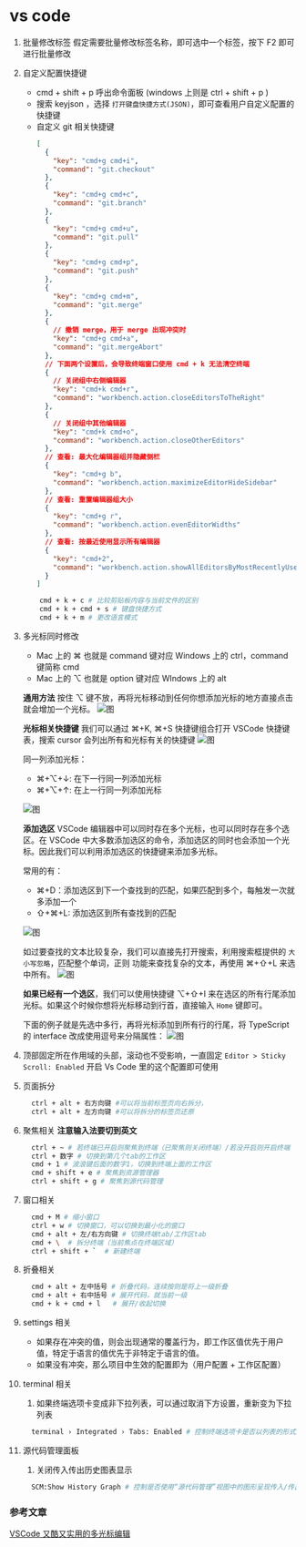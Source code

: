# vs code

1. 批量修改标签
   假定需要批量修改标签名称，即可选中一个标签，按下 F2 即可进行批量修改

2. 自定义配置快捷键

   - cmd + shift + p 呼出命令面板 (windows 上则是 ctrl + shift + p )
   - 搜索 keyjson ，选择 `打开键盘快捷方式(JSON)`，即可查看用户自定义配置的快捷键
   - 自定义 git 相关快捷键
     ```json
     [
       {
         "key": "cmd+g cmd+i",
         "command": "git.checkout"
       },
       {
         "key": "cmd+g cmd+c",
         "command": "git.branch"
       },
       {
         "key": "cmd+g cmd+u",
         "command": "git.pull"
       },
       {
         "key": "cmd+g cmd+p",
         "command": "git.push"
       },
       {
         "key": "cmd+g cmd+m",
         "command": "git.merge"
       },
       {
         // 撤销 merge，用于 merge 出现冲突时
         "key": "cmd+g cmd+a",
         "command": "git.mergeAbort"
       },
       // 下面两个设置后，会导致终端窗口使用 cmd + k 无法清空终端
       {
         // 关闭组中右侧编辑器
         "key": "cmd+k cmd+r",
         "command": "workbench.action.closeEditorsToTheRight"
       },
       {
         // 关闭组中其他编辑器
         "key": "cmd+k cmd+o",
         "command": "workbench.action.closeOtherEditors"
       },
       // 查看: 最大化编辑器组并隐藏侧栏
       {
         "key": "cmd+g b",
         "command": "workbench.action.maximizeEditorHideSidebar"
       },
       // 查看: 重置编辑器组大小
       {
         "key": "cmd+g r",
         "command": "workbench.action.evenEditorWidths"
       },
       // 查看: 按最近使用显示所有编辑器
       {
         "key": "cmd+2",
         "command": "workbench.action.showAllEditorsByMostRecentlyUsed"
       }
     ]
     ```

   ```sh
       cmd + k + c # 比较剪贴板内容与当前文件的区别
       cmd + k + cmd + s # 键盘快捷方式
       cmd + k + m # 更改语言模式
   ```

3. 多光标同时修改

   - Mac 上的 ⌘ 也就是 command 键对应 Windows 上的 ctrl，command 键简称 cmd
   - Mac 上的 ⌥ 也就是 option 键对应 WIndows 上的 alt

   **通用方法**
   按住 ⌥ 键不放，再将光标移动到任何你想添加光标的地方直接点击就会增加一个光标。
   ![图](https://pic1.zhimg.com/v2-4cbc821d1ee007429f6db58d499ff44b_720w.webp?source=d16d100b)

   **光标相关快捷键**
   我们可以通过 ⌘+K, ⌘+S 快捷键组合打开 VSCode 快捷键表，搜索 cursor 会列出所有和光标有关的快捷键
   ![图](https://pic3.zhimg.com/80/v2-dac5053c8232abcd73c95eec52f1531e_1440w.webp)

   同一列添加光标：

   - ⌘+⌥+↓: 在下一行同一列添加光标
   - ⌘+⌥+↑: 在上一行同一列添加光标

   ![图](https://pic2.zhimg.com/v2-fd0d05dc71ca4d44cd9885da31156837_720w.webp?source=d16d100b)

   **添加选区**
   VSCode 编辑器中可以同时存在多个光标，也可以同时存在多个选区。在 VSCode 中大多数添加选区的命令，添加选区的同时也会添加一个光标。因此我们可以利用添加选区的快捷键来添加多光标。

   常用的有：

   - ⌘+D：添加选区到下一个查找到的匹配，如果匹配到多个，每触发一次就多添加一个
   - ⇧+⌘+L: 添加选区到所有查找到的匹配

   ![图](https://pic2.zhimg.com/v2-33af7106b1befaa42d74d3909e1d35cd_720w.webp?source=d16d100b)

   如过要查找的文本比较复杂，我们可以直接先打开搜索，利用搜索框提供的 `大小写忽略`，匹配整个单词，正则 功能来查找复杂的文本，再使用 ⌘+⇧+L 来选中所有。
   ![图](https://pic3.zhimg.com/v2-5e6e4aaba5aa585ab076217a28074aa6_720w.webp?source=d16d100b)

   **如果已经有一个选区**，我们可以使用快捷键 ⌥+⇧+I 来在选区的所有行尾添加光标。如果这个时候你想将光标移动到行首，直接输入 `Home` 键即可。

   下面的例子就是先选中多行，再将光标添加到所有行的行尾，将 TypeScript 的 interface 改成使用逗号来分隔属性：
   ![图](https://pic2.zhimg.com/v2-738d14f9862c9c54ee1de9233da00cc1_720w.webp?source=d16d100b)

4. 顶部固定所在作用域的头部，滚动也不受影响，一直固定
   `Editor > Sticky Scroll: Enabled` 开启 Vs Code 里的这个配置即可使用

5. 页面拆分

   ```sh
     ctrl + alt + 右方向键 #可以将当前标签页向右拆分，
     ctrl + alt + 左方向键 #可以将拆分的标签页还原
   ```

6. 聚焦相关
   **注意输入法要切到英文**

   ```sh
     ctrl + ~ # 若终端已开启则聚焦到终端（已聚焦则关闭终端）/若没开启则开启终端
     ctrl + 数字 # 切换到第几个tab的工作区
     cmd + 1 # 波浪键后面的数字1，切换到终端上面的工作区
     cmd + shift + e # 聚焦到资源管理器
     ctrl + shift + g # 聚焦到源代码管理
   ```

7. 窗口相关

   ```sh
     cmd + M # 缩小窗口
     ctrl + w # 切换窗口，可以切换到最小化的窗口
     cmd + alt + 左/右方向键 # 切换终端tab/工作区tab
     cmd + \  # 拆分终端（当前焦点在终端区域）
     ctrl + shift + `  # 新建终端
   ```

8. 折叠相关

   ```sh
     cmd + alt + 左中括号 # 折叠代码，连续按则是将上一级折叠
     cmd + alt + 右中括号 # 展开代码，就当前一级
     cmd + k + cmd + l   # 展开/收起切换
   ```

9. settings 相关

   - 如果存在冲突的值，则会出现通常的覆盖行为，即工作区值优先于用户值，特定于语言的值优先于非特定于语言的值。
   - 如果没有冲突，那么项目中生效的配置即为（用户配置 + 工作区配置）

10. terminal 相关

    1. 如果终端选项卡变成非下拉列表，可以通过取消下方设置，重新变为下拉列表

    ```sh
      terminal › Integrated › Tabs: Enabled # 控制终端选项卡是否以列表的形式显示在终端的一侧。如果禁用此功能，将改为显示下拉列表。
    ```

11. 源代码管理面板

    1. 关闭传入传出历史图表显示

    ```sh
      SCM:Show History Graph # 控制是否使用“源代码管理”视图中的图形呈现传入/传出更改。
    ```

### 参考文章

[VSCode 又酷又实用的多光标编辑](https://juejin.cn/post/7079693787328921637)

